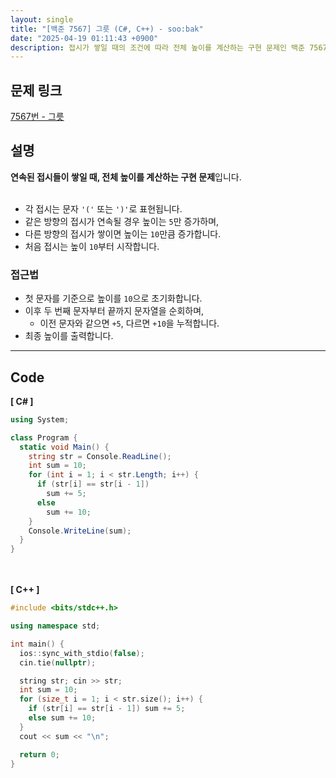 ```yaml
---
layout: single
title: "[백준 7567] 그릇 (C#, C++) - soo:bak"
date: "2025-04-19 01:11:43 +0900"
description: 접시가 쌓일 때의 조건에 따라 전체 높이를 계산하는 구현 문제인 백준 7567번 그릇 문제의 C# 및 C++ 풀이 및 해설
---
```


## 문제 링크
[7567번 - 그릇](https://www.acmicpc.net/problem/7567)

## 설명
**연속된 접시들이 쌓일 때, 전체 높이를 계산하는 구현 문제**입니다.<br>
<br>

- 각 접시는 문자 `'('` 또는 `')'`로 표현됩니다.<br>
- 같은 방향의 접시가 연속될 경우 높이는 `5`만 증가하며,<br>
- 다른 방향의 접시가 쌓이면 높이는 `10`만큼 증가합니다.<br>
- 처음 접시는 높이 `10`부터 시작합니다.<br>

### 접근법
- 첫 문자를 기준으로 높이를 `10`으로 초기화합니다.<br>
- 이후 두 번째 문자부터 끝까지 문자열을 순회하며,<br>
  - 이전 문자와 같으면 `+5`, 다르면 `+10`을 누적합니다.<br>
- 최종 높이를 출력합니다.<br>

---

## Code
<b>[ C# ] </b>
<br>

```csharp
using System;

class Program {
  static void Main() {
    string str = Console.ReadLine();
    int sum = 10;
    for (int i = 1; i < str.Length; i++) {
      if (str[i] == str[i - 1])
        sum += 5;
      else
        sum += 10;
    }
    Console.WriteLine(sum);
  }
}
```

<br><br>
<b>[ C++ ] </b>
<br>

```cpp
#include <bits/stdc++.h>

using namespace std;

int main() {
  ios::sync_with_stdio(false);
  cin.tie(nullptr);

  string str; cin >> str;
  int sum = 10;
  for (size_t i = 1; i < str.size(); i++) {
    if (str[i] == str[i - 1]) sum += 5;
    else sum += 10;
  }
  cout << sum << "\n";

  return 0;
}
```
